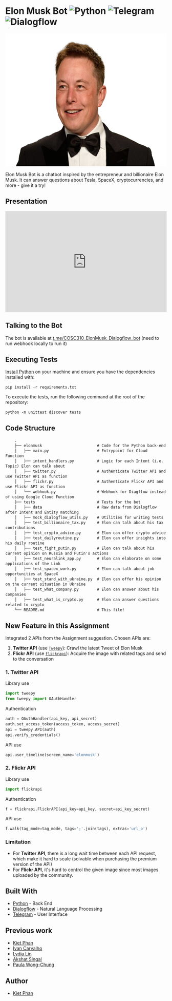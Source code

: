 # Elon Musk Bot ![Python](https://img.shields.io/badge/python-3670A0?logo=python&logoColor=ffdd54) ![Telegram](https://img.shields.io/badge/Telegram-2CA5E0?logo=telegram&logoColor=white) ![Dialogflow](https://img.shields.io/badge/Dialogflow-orange.svg?logo=dialogflow&logoColor=white)

<p align="center"> 
<img width="620" height="414" src="static/img/ElonMusk.png">
</p>

Elon Musk Bot is a chatbot inspired by the entrepreneur and billionaire Elon Musk. It can answer questions about Tesla, SpaceX, cryptocurrencies, and more - give it a try!

## Presentation
<div style="height: 0; padding-bottom: calc(62.50%); position:relative; width: 100%;"><iframe allow="autoplay; gyroscope;" allowfullscreen height="100%" referrerpolicy="strict-origin" src="https://www.kapwing.com/e/624c5e61653c6c00ae10ce33" style="border:0; height:100%; left:0; overflow:hidden; position:absolute; top:0; width:100%" title="" width="100%"></iframe></div>

## Talking to the Bot

The bot is available at [t.me/COSC310_ElonMusk_Dialogflow_bot](https://t.me/cosc310_personal_project_bot) (need to run webhook locally to run it)

## Executing Tests

[Install Python](https://realpython.com/installing-python/) on your machine and ensure you have the dependencies installed with:

```
pip install -r requirements.txt
```

To execute the tests, run the following command at the root of the repository:

```
python -m unittest discover tests
```
## Code Structure

```
    .
    ├── elonmusk                        # Code for the Python back-end
    │   ├── main.py                     # Entrypoint for Cloud Function
    │   ├── intent_handlers.py          # Logic for each Intent (i.e. Topic) Elon can talk about
    │   ├── twitter.py                  # Authenticate Twitter API and use Twitter API as function
    │   ├── flickr.py                   # Authenticate Flickr API and use Flickr API as function
    │   └── webhook.py                  # Webhook for Diagflow instead of using Google Cloud Function
    ├── tests                           # Tests for the bot
    │   ├── data                        # Raw data from Dialogflow after Intent and Entity matching
    │   ├── mock_dialogflow_utils.py    # Utilities for writing tests
    │   ├── test_billionaire_tax.py     # Elon can talk about his tax contributions
    │   ├── test_crypto_advice.py       # Elon can offer crypto advice
    │   ├── test_dailyroutine.py        # Elon can offer insights into his daily routine
    │   ├── test_fight_putin.py         # Elon can talk about his current opinion on Russia and Putin's actions
    │   ├── test_neuralink_app.py       # Elon can elaborate on some applications of the Link
    │   ├── test_spacex_work.py         # Elon can talk about job opportunities at SpaceX
    │   ├── test_stand_with_ukraine.py  # Elon can offer his opinion on the current situation in Ukraine 
    │   ├── test_what_company.py        # Elon can answer about his companies
    │   ├── test_what_is_crypto.py      # Elon can answer questions related to crypto
    └── README.md                       # This file!
```

## New Feature in this Assignment
Integrated 2 APIs from the Assignment suggestion. Chosen APIs are:
1. **Twitter API** (use [`Tweepy`](https://www.tweepy.org/)): Crawl the latest Tweet of Elon Musk
2. **Flickr API** (use [`flickrapi`](https://stuvel.eu/software/flickrapi/)): Acquire the image with related tags and send to the conversation

### 1. Twitter API
Library use
```python
import tweepy
from tweepy import OAuthHandler
```
Authentication
```python
auth = OAuthHandler(api_key, api_secret)
auth.set_access_token(access_token, access_secret)
api = tweepy.API(auth)
api.verify_credentials()
```
API use
```python
api.user_timeline(screen_name='elonmusk')
```
### 2. Flickr API
Library use
```python
import flickrapi
```
Authentication
```python
f = flickrapi.FlickrAPI(api_key=api_key, secret=api_key_secret)
```
API use
```python
f.walk(tag_mode=tag_mode, tags=';'.join(tags), extras='url_o')
```
### Limitation
- For **Twitter API**, there is a long wait time between each API request, which make it hard to scale (solvable when purchasing the premium version of the API)
- For **Flickr API**, it's hard to control the given image since most images uploaded by the community.
## Built With

* [Python](https://www.python.org/) - Back End
* [Dialogflow](https://cloud.google.com/dialogflow/docs) - Natural Language Processing
* [Telegram](https://telegram.org/) - User Interface

## Previous work

- [Kiet Phan](https://github.com/ketphan02)
- [Ivan Carvalho](https://github.com/IvanIsCoding)
- [Lydia Lin](https://github.com/yuqi88)
- [Akshat Singal](https://github.com/aksingal-dev)
- [Paula Wong-Chung](https://github.com/KafkaNoNeko)

## Author
- [Kiet Phan](https://github.com/ketphan02)
